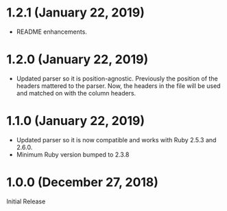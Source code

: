 # 1.2.1 (January 22, 2019)

* README enhancements.

# 1.2.0 (January 22, 2019)

* Updated parser so it is position-agnostic.  Previously the position of the headers mattered to the parser.  Now, the headers in the file will be used and matched on with the column headers.

# 1.1.0 (January 22, 2019)

* Updated parser so it is now compatible and works with Ruby 2.5.3 and 2.6.0.
* Minimum Ruby version bumped to 2.3.8

# 1.0.0 (December 27, 2018)

Initial Release
